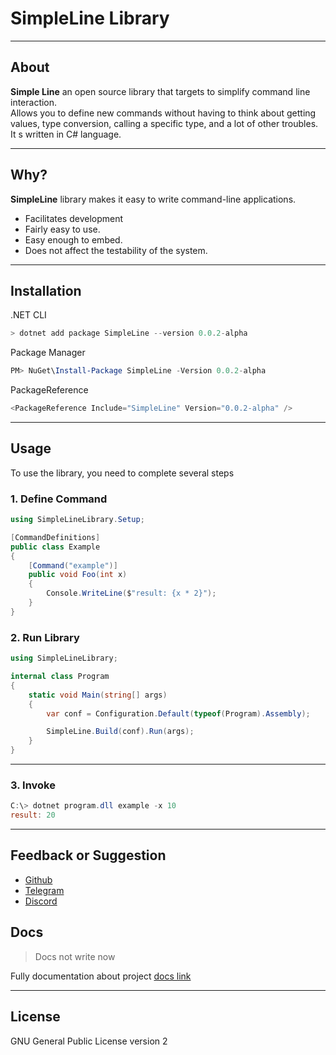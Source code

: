 # SimpleLine Library

___
## About
**Simple Line** an open source library that targets to simplify command line interaction.  
Allows you to define new commands without having to think about getting values, type conversion, 
calling a specific type, and a lot of other troubles.
It s written in C# language.

___
## Why?
**SimpleLine** library makes it easy to write command-line applications.
* Facilitates development
* Fairly easy to use.
* Easy enough to embed. 
* Does not affect the testability of the system. 

___
## Installation
.NET CLI
```powershell copy
> dotnet add package SimpleLine --version 0.0.2-alpha
```

Package Manager
```powershell copy
PM> NuGet\Install-Package SimpleLine -Version 0.0.2-alpha
```

PackageReference
```powershell copy
<PackageReference Include="SimpleLine" Version="0.0.2-alpha" />
```
___
## Usage

To use the library, you need to complete several steps
### 1. Define Command
```csharp copy
using SimpleLineLibrary.Setup;

[CommandDefinitions]
public class Example
{
    [Command("example")]
    public void Foo(int x)
    {
        Console.WriteLine($"result: {x * 2}");
    }
}
```

### 2. Run Library
```csharp copy
using SimpleLineLibrary;

internal class Program
{
    static void Main(string[] args)
    {
        var conf = Configuration.Default(typeof(Program).Assembly);

        SimpleLine.Build(conf).Run(args);
    }
}
```

---
### 3. Invoke
```powershell copy
C:\> dotnet program.dll example -x 10
result: 20
```

___
## Feedback or Suggestion

- [Github](https://github.com/DrSa1fer)
- [Telegram](https://t.me/DanilKucherenko)
- [Discord](https://discord.com/invite/XmQqXuHQ)


## Docs
> Docs not write now

Fully documentation about project
[docs link](https://google.com)

___
## License
GNU General Public License version 2